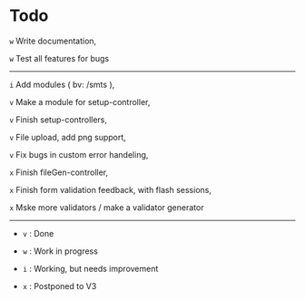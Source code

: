 # Todo

`w` Write documentation,

`w` Test all features for bugs

---

`i` Add modules ( bv: /smts ),

`v` Make a module for setup-controller,

`v` Finish setup-controllers,

`v` File upload, add png support,

`v` Fix bugs in custom error handeling,

`x` Finish fileGen-controller,

`x` Finish form validation feedback, with flash sessions,

`x` Mske more validators / make a validator generator

---

* `v` : Done

* `w` : Work in progress

* `i` : Working, but needs improvement

* `x` : Postponed to V3